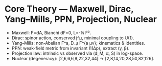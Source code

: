 
# Core Theory — Maxwell, Dirac, Yang–Mills, PPN, Projection, Nuclear

- Maxwell: F=dA, Bianchi dF=0, L=-¼ F².
- Dirac: spinor action, conserved j^μ, minimal coupling to U(1).
- Yang–Mills: non‑Abelian F^a, D_μ F^{a μν}; kinematics & identities.
- PPN: weak-field metric from invariant I1(Δp), extract (γ, β).
- Projection law: intrinsic vs observed via (d_M, α, S) in log-space.
- Nuclear (degeneracy): [2,6,6,6,8,22,32,44] → [2,8,14,20,28,50,82,126].
